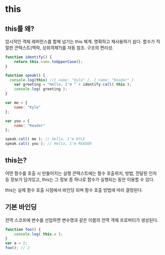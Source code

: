 # this
## this를 왜?
암시적인 객체 레퍼런스를 함께 넘기는 this 체계. 명확하고 재사용하기 쉽다.
함수가 적절한 콘텍스트(맥락, 상위객체?)를 자동 참조. 구조의 편리성.
```js
function identify() {
	return this.name.toUpperCase();
}

function speak() {
  console.log(this) //{ name: "Kyle" }, { name: "Reader" }
	var greeting = "Hello, I'm " + identify.call( this );
	console.log( greeting );
}

var me = {
	name: "Kyle"
};

var you = {
	name: "Reader"
};

speak.call( me ); // Hello, I'm KYLE
speak.call( you ); // Hello, I'm READER
```
## this는?
어떤 함수를 호출 시 만들어지는 실행 콘텍스트에는 함수 호출위치, 방법, 전달된 인자 등 정보가 담겨있고, this는 그 정보 증 하나로 함수가 실행되는 동안 이용할 수 있다.

this는 실제 함수 호출 시점에서 바인딩 되며 함수 호출 방법에 따라 결정된다.

## 기본 바인딩
전역 스코프에 변수를 선업하면 변수명과 같은 이름의 전역 객체 프로퍼티가 생성된다.

```js
function foo() {
	console.log( this.a );
}
var a = 2;
foo(); // 2
```

